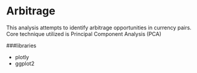 # Arbitrage

This analysis attempts to identify arbitrage opportunities in currency pairs. Core technique utilized is Principal Component Analysis (PCA)

###libraries
* plotly
* ggplot2
